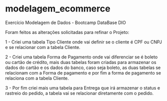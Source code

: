 # modelagem_ecommerce
Exercício Modelagem de Dados - Bootcamp DataBase DIO

Foram feitos as alterações solicitadas para refinar o Projeto:

1 - Criei uma tabela Tipo Cliente onde vai definir se o cliente é CPF ou CNPJ e se relacionar com a tabela Cliente.

2 - Criei uma tabela Forma de Pagamento onde vai diferenciar se é boleto ou cartão de crédito, mais duas tabelas foram criadas para armazenar os dados do cartão e os dados do banco, caso seja boleto, as duas tabelas se relacionam com a Forma de pagamento e por fim a forma de pagamento se relaciona com a tabela Cliente.

3 - Por fim criei mais uma tabela para Entrega que irá armazenar o status e rastreio do pedido, a tabela vai se relacionar diretamente com o pedido.

